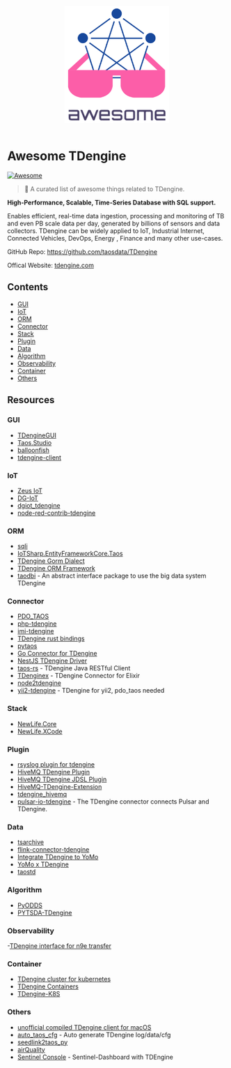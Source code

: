 <p align="center">
  <br>
  <img width="240" src="./assets/logo.svg" alt="logo of awesome-tdengine repository">
  <br>
  <br>
</p>

# Awesome TDengine

[![Awesome](https://cdn.rawgit.com/sindresorhus/awesome/d7305f38d29fed78fa85652e3a63e154dd8e8829/media/badge.svg)](https://github.com/sindresorhus/awesome)

> 🎉 A curated list of awesome things related to TDengine.

**High-Performance, Scalable, Time-Series Database with SQL support.**

Enables efficient, real-time data ingestion, processing and monitoring of TB and even PB scale data per day, generated by billions of sensors and data collectors. TDengine can be widely applied to IoT, Industrial Internet, Connected Vehicles, DevOps, Energy , Finance and many other use-cases.

GitHub Repo: https://github.com/taosdata/TDengine

Offical Website: [tdengine.com](https://tdengine.com)

## Contents

- [GUI](#gui)
- [IoT](#iot)
- [ORM](#orm)
- [Connector](#connector)
- [Stack](#stack)
- [Plugin](#plugin)
- [Data](#data)
- [Algorithm](#algorithm)
- [Observability](#observability)
- [Container](#container)
- [Others](#others)

## Resources

### GUI

- [TDengineGUI](https://github.com/skye0207/TDengineGUI)
- [Taos.Studio](https://github.com/maikebing/Taos.Studio)
- [balloonfish](https://github.com/xielaoshi99/balloonfish)
- [tdengine-client](https://github.com/wurong1420/tdengine-client)

### IoT

- [Zeus IoT](https://github.com/zmops/zeus-iot)
- [DG-IoT](https://github.com/dgiot/dgiot-dashboard)
- [dgiot_tdengine](https://github.com/dgiot/dgiot_tdengine)
- [node-red-contrib-tdengine](https://github.com/kp45-tech/node-red-contrib-tdengine)

### ORM

- [sqli](https://github.com/x-ream/sqli)
- [IoTSharp.EntityFrameworkCore.Taos](https://github.com/IoTSharp/EntityFrameworkCore.Taos)
- [TDengine Gorm Dialect](https://github.com/taosdata/tdengine_gorm)
- [TDengine ORM Framework](https://github.com/hxshun/TDengineORM)
- [taodbi](https://github.com/genelet/taodbi) - An abstract interface package to use the big data system TDengine

### Connector

- [PDO_TAOS](https://github.com/bearlord/pdo_taos)
- [php-tdengine](https://github.com/Yurunsoft/php-tdengine)
- [imi-tdengine](https://github.com/imiphp/imi-tdengine)
- [TDengine rust bindings](https://github.com/songtianyi/tdengine-rust-bindings)
- [pytaos](https://github.com/horennel/pytaos)
- [Go Connector for TDengine](https://github.com/wenj91/taos-driver)
- [NestJS TDengine Driver](https://github.com/IricBing/nestjs-tdengine)
- [taos-rs](https://github.com/yuerrd/taos-rs) - TDengine Java RESTful Client
- [TDenginex](https://github.com/lizhaochao/TDenginex) - TDengine Connector for Elixir
- [node2tdengine](https://github.com/machine-w/node2tdengine)
- [yii2-tdengine](https://github.com/bearlord/yii2-tdengine) - TDengine for yii2, pdo_taos needed

### Stack

- [NewLife.Core](https://github.com/NewLifeX/X)
- [NewLife.XCode](https://github.com/NewLifeX/NewLife.XCode)

### Plugin

- [rsyslog plugin for tdengine](https://github.com/mxmkeep/rsyslog-omtaos)
- [HiveMQ TDengine Plugin](https://github.com/huskar-t/hivemq-tdengine-extension)
- [HiveMQ TDengine JDSL Plugin](https://github.com/huskar-t/hivemq-tdengine-jdsl-extension)
- [HiveMQ-TDengine-Extension](https://github.com/john-bigz/hivemq-tdengine-extension)
- [tdengine_hivemq](https://github.com/379547990/tdengine_hivemq)
- [pulsar-io-tdengine](https://github.com/JueShanCoder/pulsar-io-tdengine) - The TDengine connector connects Pulsar and TDengine.

### Data

- [tsarchive](https://github.com/cenc-cea/tsarchive)
- [flink-connector-tdengine](https://github.com/echisan/flink-connector-tdengine)
- [Integrate TDengine to YoMo](https://github.com/yomorun/yomo-sink-tdengine-example)
- [YoMo x TDengine](https://github.com/fanweixiao/push-stream-logging)
- [taostd](https://github.com/nzhzds/taostd)

### Algorithm

- [PyODDS](https://github.com/datamllab/pyodds)
- [PYTSDA-TDengine](https://github.com/Shawshank-Smile/PYTSDA-TDengine)

### Observability

-[TDengine interface for n9e transfer](https://github.com/xiangxud/transfer)

### Container

- [TDengine cluster for kubernetes](https://github.com/wwbgo/tdengine-k8s)
- [TDengine Containers](https://github.com/arktos-venture/docker-tdengine)
- [TDengine-K8S](https://github.com/elihe2011/TDengine-K8S)

### Others

- [unofficial compiled TDengine client for macOS](https://github.com/cybartists/tdengine-client-macos-unofficial)
- [auto_taos_cfg](https://github.com/glzhao89/auto_taos_cfg) - Auto generate TDengine log/data/cfg
- [seedlink2taos_py](https://github.com/schenton/seedlink2taos_py)
- [airQuality](https://github.com/233lawliet/airQuality)
- [Sentinel Console](https://github.com/wenhao/sentinel-dashboard-tdengine) - Sentinel-Dashboard with TDEngine
